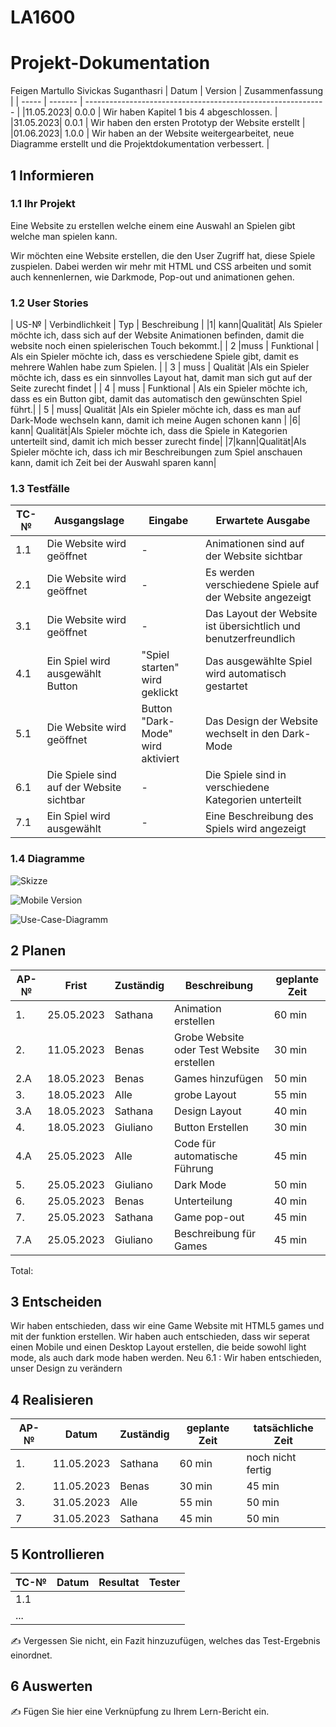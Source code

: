 # LA1600
# Projekt-Dokumentation


Feigen Martullo Sivickas Suganthasri
| Datum | Version | Zusammenfassung                                              |
| ----- | ------- | ------------------------------------------------------------ |
|11.05.2023| 0.0.0   | Wir haben Kapitel 1 bis 4 abgeschlossen. |
|31.05.2023| 0.0.1   | Wir haben den ersten Prototyp der Website erstellt |
|01.06.2023| 1.0.0   | Wir haben an der Website weitergearbeitet, neue Diagramme erstellt und die Projektdokumentation verbessert. |

## 1 Informieren

### 1.1 Ihr Projekt


Eine Website zu erstellen welche einem eine Auswahl an Spielen gibt welche man spielen kann.

Wir möchten eine Website erstellen, die den User Zugriff hat, diese Spiele zuspielen. Dabei werden wir mehr mit HTML und CSS arbeiten und somit auch kennenlernen, wie Darkmode, Pop-out und animationen gehen. 

### 1.2 User Stories

| US-№ | Verbindlichkeit | Typ  | Beschreibung                       |
|1| kann|Qualität| Als Spieler möchte ich, dass sich auf der Website Animationen befinden, damit die website noch einen spielerischen Touch bekommt.|
| 2 |muss |   Funktional   | Als ein Spieler möchte ich, dass es verschiedene Spiele gibt, damit es mehrere Wahlen habe zum Spielen.  |
| 3 | muss  | Qualität |Als ein Spieler möchte ich, dass es ein sinnvolles Layout hat, damit man sich gut auf der Seite zurecht findet |
| 4 | muss   | Funktional  | Als ein Spieler möchte ich, dass es ein Button gibt, damit das automatisch den gewünschten Spiel führt.|
| 5 | muss| Qualität  |Als ein Spieler möchte ich, dass es man auf Dark-Mode wechseln kann, damit ich meine Augen schonen kann |
|6| kann| Qualität|Als Spieler möchte ich, dass die Spiele in Kategorien unterteilt sind, damit ich mich besser zurecht finde|
|7|kann|Qualität|Als Spieler möchte ich, dass ich mir Beschreibungen zum Spiel anschauen kann, damit ich Zeit bei der Auswahl sparen kann|

### 1.3 Testfälle

| TC-№ | Ausgangslage | Eingabe | Erwartete Ausgabe |
| ---- | ------------ | ------- | ----------------- |
|1.1	|Die Website wird geöffnet|	-	|Animationen sind auf der Website sichtbar|
|2.1	|Die Website wird geöffnet|	-	|Es werden verschiedene Spiele auf der Website angezeigt|
|3.1|	Die Website wird geöffnet|	-	|Das Layout der Website ist übersichtlich und benutzerfreundlich|
|4.1	|Ein Spiel wird ausgewählt	Button| "Spiel starten" wird geklickt	|Das ausgewählte Spiel wird automatisch gestartet|
|5.1	|Die Website wird geöffnet	|Button "Dark-Mode" wird aktiviert	|Das Design der Website wechselt in den Dark-Mode|
|6.1|	Die Spiele sind auf der Website sichtbar|	-	|Die Spiele sind in verschiedene Kategorien unterteilt|
|7.1	|Ein Spiel wird ausgewählt|	-	|Eine Beschreibung des Spiels wird angezeigt|

### 1.4 Diagramme

![Skizze](https://github.com/GM21GM/LA1600/assets/111045604/5d351780-9ea6-4a55-9213-0c98249d6a39)

![Mobile Version](https://github.com/GM21GM/LA1600/assets/111045604/25b05724-5db3-4598-83c7-e1422a4c11db)


![Use-Case-Diagramm](https://github.com/GM21GM/LA1600/assets/111046257/9a45e2d4-5ce9-411b-ae76-97a195576928)




## 2 Planen

| AP-№ | Frist | Zuständig | Beschreibung | geplante Zeit |
| ---- | ----- | --------- | ------------ | ------------- |
| 1.  | 25.05.2023 | Sathana | Animation erstellen | 60 min |
| 2.  | 11.05.2023 | Benas | Grobe Website oder Test Website erstellen | 30 min |
| 2.A | 18.05.2023 | Benas | Games hinzufügen | 50 min |
| 3.  | 18.05.2023 | Alle | grobe Layout | 55 min |
| 3.A | 18.05.2023 | Sathana | Design Layout | 40 min  |
| 4.  | 18.05.2023 | Giuliano | Button Erstellen | 30 min |
| 4.A | 25.05.2023 | Alle | Code für automatische Führung |  45 min  |
| 5.  | 25.05.2023 | Giuliano | Dark Mode | 50 min |
| 6.  | 25.05.2023 | Benas | Unterteilung | 40 min |
| 7.  | 25.05.2023 | Sathana | Game pop-out | 45 min |
| 7.A | 25.05.2023 | Giuliano | Beschreibung für Games | 45 min |


Total: 

## 3 Entscheiden

Wir haben entschieden, dass wir eine Game Website mit HTML5 games und mit der <embed> funktion erstellen.
Wir haben auch entschieden, dass wir seperat einen Mobile und einen Desktop Layout erstellen, die beide sowohl light mode, als auch dark mode haben werden.
Neu 6.1 : Wir haben entschieden, unser Design zu verändern

## 4 Realisieren

| AP-№ | Datum | Zuständig | geplante Zeit | tatsächliche Zeit |
| ---- | ----- | --------- | ------------- | ----------------- |
| 1.  | 11.05.2023 | Sathana | 60 min| noch nicht fertig |
| 2.  | 11.05.2023 | Benas | 30 min | 45 min |
| 3.  | 31.05.2023 | Alle | 55 min | 50 min |
| 7 | 31.05.2023   | Sathana | 45 min      |  50 min          |


## 5 Kontrollieren

| TC-№ | Datum | Resultat | Tester |
| ---- | ----- | -------- | ------ |
| 1.1  |       |          |        |
| ...  |       |          |        |

✍️ Vergessen Sie nicht, ein Fazit hinzuzufügen, welches das Test-Ergebnis einordnet.

## 6 Auswerten

✍️ Fügen Sie hier eine Verknüpfung zu Ihrem Lern-Bericht ein.
